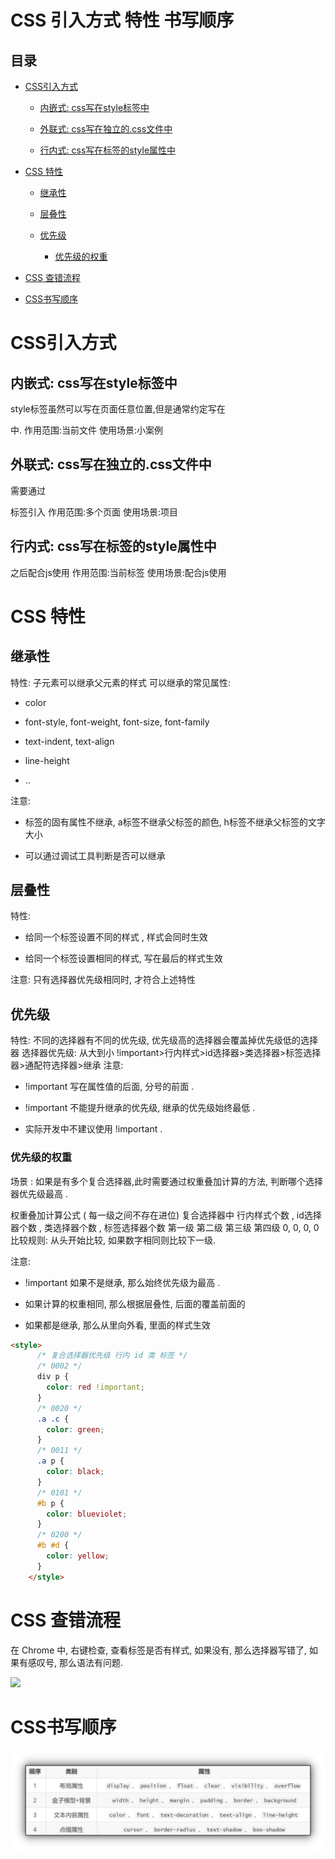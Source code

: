 # CSS 引入方式 特性 书写顺序

## 目录

*   [CSS引入方式](#css引入方式)

    *   [内嵌式: css写在style标签中](#内嵌式-css写在style标签中)

    *   [外联式: css写在独立的.css文件中](#外联式-css写在独立的css文件中)

    *   [行内式: css写在标签的style属性中](#行内式-css写在标签的style属性中)

*   [CSS 特性](#css-特性)

    *   [继承性](#继承性)

    *   [层叠性](#层叠性)

    *   [优先级](#优先级)

        *   [优先级的权重](#优先级的权重)

*   [CSS 查错流程](#css-查错流程)

*   [CSS书写顺序](#css书写顺序)

# CSS引入方式

## 内嵌式: css写在style标签中

style标签虽然可以写在页面任意位置,但是通常约定写在

中.
作用范围:当前文件
使用场景:小案例

## 外联式: css写在独立的.css文件中

需要通过

标签引入
作用范围:多个页面
使用场景:项目

## 行内式: css写在标签的style属性中

之后配合js使用
作用范围:当前标签
使用场景:配合js使用

# CSS 特性

## 继承性

特性: 子元素可以继承父元素的样式
可以继承的常见属性:

*   color

*   font-style, font-weight, font-size, font-family

*   text-indent, text-align

*   line-height

*   ..

注意:

*   标签的固有属性不继承,  a标签不继承父标签的颜色, h标签不继承父标签的文字大小

*   可以通过调试工具判断是否可以继承

## 层叠性

特性:

*   给同一个标签设置不同的样式 , 样式会同时生效

*   给同一个标签设置相同的样式, 写在最后的样式生效

注意:  只有选择器优先级相同时, 才符合上述特性

## 优先级

特性: 不同的选择器有不同的优先级, 优先级高的选择器会覆盖掉优先级低的选择器
选择器优先级:  从大到小
!important>行内样式>id选择器>类选择器>标签选择器>通配符选择器>继承
注意:

*   !important 写在属性值的后面,  分号的前面 .

*   !important 不能提升继承的优先级, 继承的优先级始终最低 .

*   实际开发中不建议使用 !important .

### 优先级的权重

场景 : 如果是有多个复合选择器,此时需要通过权重叠加计算的方法, 判断哪个选择器优先级最高 .

权重叠加计算公式 ( 每一级之间不存在进位)
复合选择器中  行内样式个数 , id选择器个数 , 类选择器个数 , 标签选择器个数
第一级    第二级    第三级    第四级
0,      0,      0,      0
比较规则: 从头开始比较, 如果数字相同则比较下一级.

注意:

*   !important 如果不是继承, 那么始终优先级为最高 .

*   如果计算的权重相同, 那么根据层叠性, 后面的覆盖前面的

*   如果都是继承, 那么从里向外看, 里面的样式生效

```html
<style>
      /* 复合选择器优先级 行内 id 类 标签 */
      /* 0002 */
      div p {
        color: red !important;
      }
      /* 0020 */
      .a .c {
        color: green;
      }
      /* 0011 */
      .a p {
        color: black;
      }
      /* 0101 */
      #b p {
        color: blueviolet;
      }
      /* 0200 */
      #b #d {
        color: yellow;
      }
    </style>
```

# CSS 查错流程

在 Chrome 中, 右键检查,  查看标签是否有样式, 如果没有, 那么选择器写错了, 如果有感叹号, 那么语法有问题.

![](https://cdn.nlark.com/yuque/0/2022/png/25905096/1647158602087-18f631c0-9c26-4bec-b29b-eb4b7becb40d.png#clientId=u02839d2f-44f5-4\&crop=0.0438\&crop=0.2843\&crop=0.9787\&crop=0.9113\&from=paste\&height=390\&id=u496aeda7\&margin=\[object)

# CSS书写顺序

![](image/image_6D0BVaR1lE.png)
